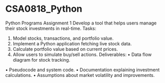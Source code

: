 # CSA0818_Python
Python Programs
Assignment 1
Develop a tool that helps users manage their stock investments in real-time.
Tasks:
1. Model stocks, transactions, and portfolio value.
2. Implement a Python application fetching live stock data.
3. Calculate portfolio value based on current prices.
4. Allow users to simulate buy/sell actions.
Deliverables:
• Data flow diagram for stock tracking.

• Pseudocode and system code.
• Documentation explaining investment calculations.
• Assumptions about market volatility and improvements.
